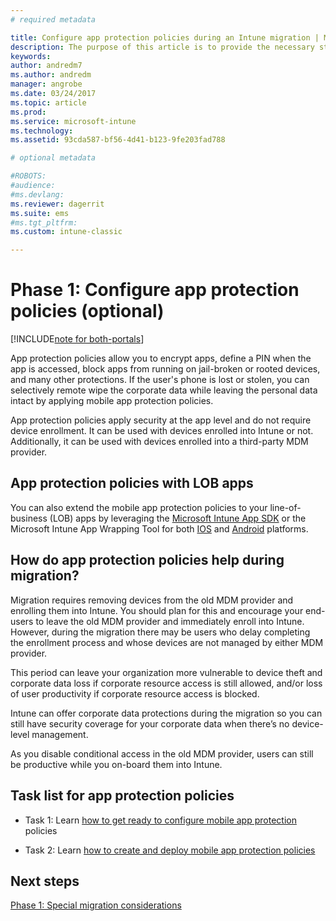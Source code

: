 ```yaml
---
# required metadata

title: Configure app protection policies during an Intune migration | Microsoft Docs
description: The purpose of this article is to provide the necessary steps to set up app protection policies during an Intune migration.
keywords:
author: andredm7
ms.author: andredm
manager: angrobe
ms.date: 03/24/2017
ms.topic: article
ms.prod:
ms.service: microsoft-intune
ms.technology:
ms.assetid: 93cda587-bf56-4d41-b123-9fe203fad788

# optional metadata

#ROBOTS:
#audience:
#ms.devlang:
ms.reviewer: dagerrit
ms.suite: ems
#ms.tgt_pltfrm:
ms.custom: intune-classic

---
```


# Phase 1: Configure app protection policies (optional)

[!INCLUDE[note for both-portals](../includes/note-for-both-portals.md)]

App protection policies allow you to encrypt apps, define a PIN when the app is accessed, block apps from running on jail-broken or rooted devices, and many other protections. If the user's phone is lost or stolen, you can selectively remote wipe the corporate data while leaving the personal data intact by applying mobile app protection policies.

App protection policies apply security at the app level and do not require device enrollment. It can be used with devices enrolled into Intune or not. Additionally, it can be used with devices enrolled into a third-party MDM provider.

## App protection policies with LOB apps

You can also extend the mobile app protection policies to your line-of-business (LOB) apps by leveraging the [Microsoft Intune App SDK](https://docs.microsoft.com/intune/deploy-use/use-the-sdk-to-enable-apps-for-mobile-application-management) or the Microsoft Intune App Wrapping Tool for both [IOS](https://www.microsoft.com/en-us/download/details.aspx?id=45218&751be11f-ede8-5a0c-058c-2ee190a24fa6=True) and [Android](https://www.microsoft.com/en-us/download/details.aspx?id=47267) platforms.

## How do app protection policies help during migration?

Migration requires removing devices from the old MDM provider and enrolling them into Intune. You should plan for this and encourage your end-users to leave the old MDM provider and immediately enroll into Intune. However, during the migration there may be users who delay completing the enrollment process and whose devices are not managed by either MDM provider.

This period can leave your organization more vulnerable to device theft and corporate data loss if corporate resource access is still allowed, and/or loss of user productivity if corporate resource access is blocked.

Intune can offer corporate data protections during the migration so you can still have security coverage for your corporate data when there’s no device-level management.

As you disable conditional access in the old MDM provider, users can still be productive while you on-board them into Intune.

## Task list for app protection policies

-   Task 1: Learn [how to get ready to configure mobile app protection](https://docs.microsoft.com/intune/deploy-use/get-ready-to-configure-mobile-app-management-policies-with-microsoft-intune) policies

-   Task 2: Learn [how to create and deploy mobile app protection policies](https://docs.microsoft.com/intune/deploy-use/create-and-deploy-mobile-app-management-policies-with-microsoft-intune)

## Next steps 

[Phase 1: Special migration considerations](https://docs.microsoft.com/intune/plan-design/migration-phase1-special-migration-considerations)
